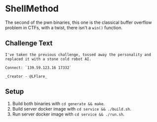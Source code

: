 # ShellMethod
The second of the pwn binaries, this one is the classical buffer overflow problem in CTFs, with a twist, there isn't a `win()` function.

## Challenge Text
```
I've taken the previous challenge, tossed away the personality and replaced it with a stone cold robot AI.

Connect: `139.59.123.16 17332`

_Creator - @LFlare_
```

## Setup
1. Build both binaries with `cd generate && make`.
2. Build server docker image with `cd service && ./build.sh`.
3. Run server docker image with `cd service && ./run.sh`.
